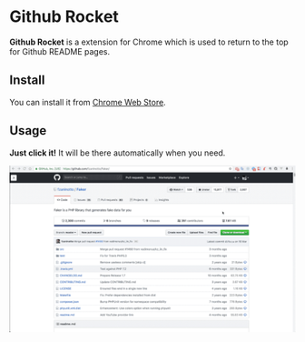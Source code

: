 # Github Rocket

**Github Rocket** is a extension for Chrome which is used to return to the top for Github README pages.

## Install

You can install it from [Chrome Web Store](https://chrome.google.com/webstore/detail/github-rocket/lkpnlpildkncjiiebeloogemkeomkfik?hl=zh-CN&gl=PH).

## Usage

**Just click it!** It will be there automatically when you need.

![11k](./screen.gif)
